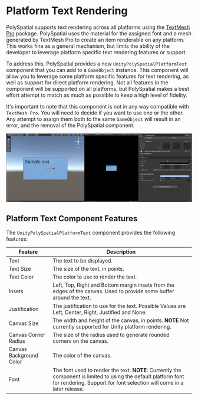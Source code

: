 # Platform Text Rendering

PolySpatial supports text rendering across all platforms using the [TextMesh Pro](https://docs.unity3d.com/Manual/com.unity.textmeshpro.html) package. PolySpatial uses the material for the assigned font and a mesh generated by TextMesh Pro to create an item renderable on any platform. This works fine as a general mechanism, but limits the ability of the developer to leverage platform specific text rendering features or support.

To address this, PolySpatial provides a new `UnityPolySpatialPlatformText` component that you can add to a `GameObject` instance. This component will allow you to leverage some platform specific features for text rendering, as well as support for direct platform rendering. Not all features in the component will be supported on all platforms, but PolySpatial makes a best effort attempt to match as much as possible to keep a high level of fidelity.

It's important to note that this component is not in any way compatible with `TextMesh Pro`. You will need to decide if you want to use one or the other. Any attempt to assign them both to the same `GameObject` will result in an error, and the removal of the PolySpatial component.


![PlatformText](images/ReferenceGuide/PolySpatialPlatformText.png)

## Platform Text Component Features

The `UnityPolySpatialPlatformText` component provides the following features:


| Feature | Description                                                                                                                                                                               |
|---------|-------------------------------------------------------------------------------------------------------------------------------------------------------------------------------------------|
|Text| The text to be displayed.                                                                                                                                                                 |
|Text Size| The size of the text, in points.                                                                                                                                                          |
|Text Color| The color to use to render the text.                                                                                                                                                      |
|Insets| Left, Top, Right and Bottom margin insets from the edges of the canvas. Used to provide some buffer around the text.                                                                      |
|Justification| The justification to use for the text. Possible Values are Left, Center, Right, Justified and None.                                                                                       |
|Canvas Size| The width and height of the canvas, in points. **NOTE** Not currently supported for Unity platform rendering.                                                                             |
|Canvas Corner Radius| The size of the radius used to generate rounded corners on the canvas.                                                                                                                    |
|Canvas Background Color| The color of the canvas.                                                                                                                                                                  |
|Font| The font used to render the text. **NOTE**: Currently the component is limited to using the default platform font for rendering. Support for font selection will come in a later release. |
